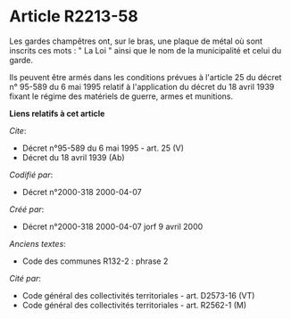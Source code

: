 # Article R2213-58

Les gardes champêtres ont, sur le bras, une plaque de métal où sont inscrits ces mots : " La Loi " ainsi que le nom de la
municipalité et celui du garde. 

Ils peuvent être armés dans les conditions prévues à l'article 25 du décret n° 95-589 du 6 mai 1995 relatif à l'application
du décret du 18 avril 1939 fixant le régime des matériels de guerre, armes et munitions.

**Liens relatifs à cet article**

_Cite_:

  - Décret n°95-589 du 6 mai 1995 - art. 25 (V)
  - Décret du 18 avril 1939 (Ab)

_Codifié par_:

  - Décret n°2000-318 2000-04-07

_Créé par_:

  - Décret n°2000-318 2000-04-07 jorf 9 avril 2000

_Anciens textes_:

  - Code des communes R132-2 : phrase 2

_Cité par_:

  - Code général des collectivités territoriales - art. D2573-16 (VT)
  - Code général des collectivités territoriales - art. R2562-1 (M)
